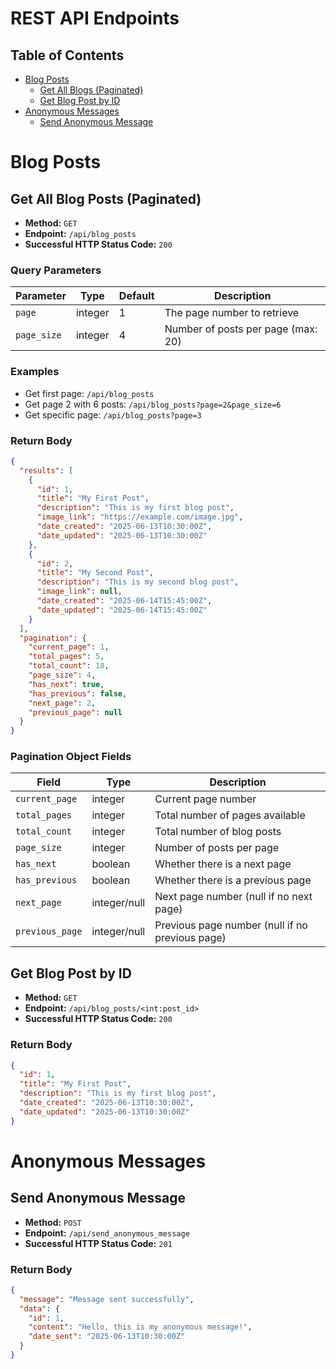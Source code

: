 # REST API Endpoints

## Table of Contents

- [Blog Posts](#blog-posts)
  - [Get All Blogs (Paginated)](#get-all-blog-posts-paginated)
  - [Get Blog Post by ID](#get-blog-post-by-id)
- [Anonymous Messages](#anonymous-messages)
  - [Send Anonymous Message](#send-anonymous-message)

# Blog Posts

## Get All Blog Posts (Paginated)

- **Method:** `GET`
- **Endpoint:** `/api/blog_posts`
- **Successful HTTP Status Code:** `200`

### Query Parameters

| Parameter   | Type    | Default | Description                        |
| ----------- | ------- | ------- | ---------------------------------- |
| `page`      | integer | 1       | The page number to retrieve        |
| `page_size` | integer | 4       | Number of posts per page (max: 20) |

### Examples

- Get first page: `/api/blog_posts`
- Get page 2 with 6 posts: `/api/blog_posts?page=2&page_size=6`
- Get specific page: `/api/blog_posts?page=3`

### Return Body

```json
{
  "results": [
    {
      "id": 1,
      "title": "My First Post",
      "description": "This is my first blog post",
      "image_link": "https://example.com/image.jpg",
      "date_created": "2025-06-13T10:30:00Z",
      "date_updated": "2025-06-13T10:30:00Z"
    },
    {
      "id": 2,
      "title": "My Second Post",
      "description": "This is my second blog post",
      "image_link": null,
      "date_created": "2025-06-14T15:45:00Z",
      "date_updated": "2025-06-14T15:45:00Z"
    }
  ],
  "pagination": {
    "current_page": 1,
    "total_pages": 5,
    "total_count": 18,
    "page_size": 4,
    "has_next": true,
    "has_previous": false,
    "next_page": 2,
    "previous_page": null
  }
}
```

### Pagination Object Fields

| Field           | Type         | Description                                     |
| --------------- | ------------ | ----------------------------------------------- |
| `current_page`  | integer      | Current page number                             |
| `total_pages`   | integer      | Total number of pages available                 |
| `total_count`   | integer      | Total number of blog posts                      |
| `page_size`     | integer      | Number of posts per page                        |
| `has_next`      | boolean      | Whether there is a next page                    |
| `has_previous`  | boolean      | Whether there is a previous page                |
| `next_page`     | integer/null | Next page number (null if no next page)         |
| `previous_page` | integer/null | Previous page number (null if no previous page) |

## Get Blog Post by ID

- **Method:** `GET`
- **Endpoint:** `/api/blog_posts/<int:post_id>`
- **Successful HTTP Status Code:** `200`

### Return Body

```json
{
  "id": 1,
  "title": "My First Post",
  "description": "This is my first blog post",
  "date_created": "2025-06-13T10:30:00Z",
  "date_updated": "2025-06-13T10:30:00Z"
}
```

# Anonymous Messages

## Send Anonymous Message

- **Method:** `POST`
- **Endpoint:** `/api/send_anonymous_message`
- **Successful HTTP Status Code:** `201`

### Return Body

```json
{
  "message": "Message sent successfully",
  "data": {
    "id": 1,
    "content": "Hello, this is my anonymous message!",
    "date_sent": "2025-06-13T10:30:00Z"
  }
}
```
